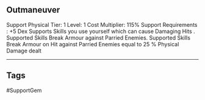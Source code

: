 ## Outmaneuver
Support
Physical
Tier: 1
Level: 1
Cost Multiplier: 115%
Support Requirements : +5 Dex
Supports Skills you use yourself which can cause Damaging Hits . Supported Skills Break Armour against Parried Enemies.
Supported Skills Break Armour on Hit against Parried Enemies equal to 25 % Physical Damage dealt

---
## Tags
#SupportGem
